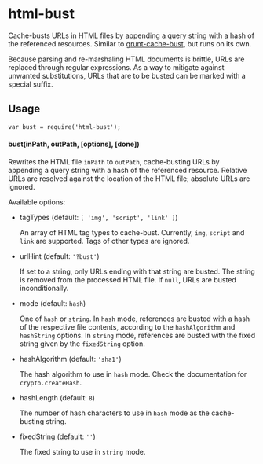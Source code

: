 # html-bust

Cache-busts URLs in HTML files by appending a query string with a hash of the referenced resources. Similar to [grunt-cache-bust](http://www.npmjs.org/package/grunt-cache-bust), but runs on its own.

Because parsing and re-marshaling HTML documents is brittle, URLs are replaced through regular expressions. As a way to mitigate against unwanted substitutions, URLs that are to be busted can be marked with a special suffix.

## Usage

```
var bust = require('html-bust');
```

#### bust(inPath, outPath, [options], [done])

Rewrites the HTML file `inPath` to `outPath`, cache-busting URLs by appending a query string with a hash of the referenced resource. Relative URLs are resolved against the location of the HTML file; absolute URLs are ignored.

Available options:

* tagTypes (default: `[ 'img', 'script', 'link' ]`)

  An array of HTML tag types to cache-bust. Currently, `img`, `script` and `link` are supported. Tags of other types are ignored.

* urlHint (default: `'?bust'`)

  If set to a string, only URLs ending with that string are busted. The string is removed from the processed HTML file. If `null`, URLs are busted inconditionally.

* mode (default: `hash`)

  One of `hash` or `string`. In `hash` mode, references are busted with a hash of the respective file contents, according to the `hashAlgorithm` and `hashString` options. In `string` mode, references are busted with the fixed string given by the `fixedString` option.

* hashAlgorithm (default: `'sha1'`)

  The hash algorithm to use in `hash` mode. Check the documentation for `crypto.createHash`.

* hashLength (default: `8`)

  The number of hash characters to use in `hash` mode as the cache-busting string.

* fixedString (default: `''`)

  The fixed string to use in `string` mode.